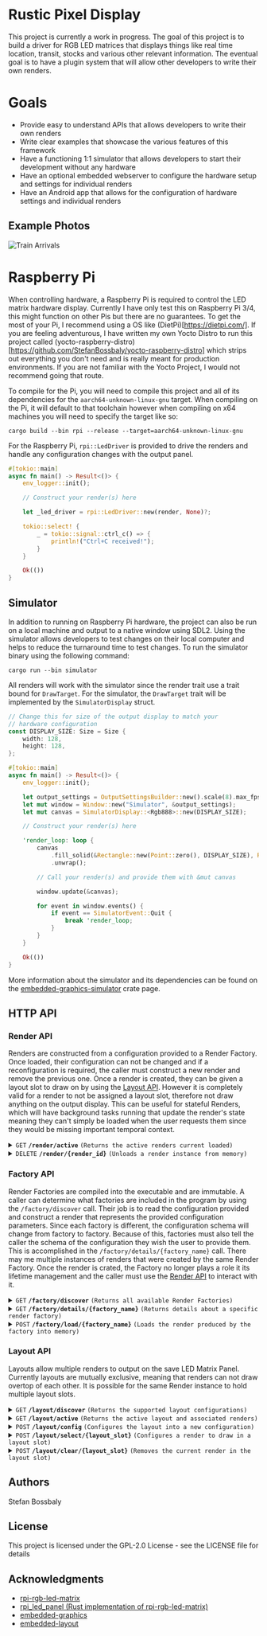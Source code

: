 # Rustic Pixel Display

This project is currently a work in progress. The goal of this project is to build a driver for
RGB LED matrices that displays things like real time location, transit, stocks and various other
relevant information. The eventual goal is to have a plugin system that will allow other developers
to write their own renders.

# Goals

- Provide easy to understand APIs that allows developers to write their own renders
- Write clear examples that showcase the various features of this framework
- Have a functioning 1:1 simulator that allows developers to start their development without any hardware
- Have an optional embedded webserver to configure the hardware setup and settings for individual renders
- Have an Android app that allows for the configuration of hardware settings and individual renders

## Example Photos

![Train Arrivals](https://media.githubusercontent.com/media/StefanBossbaly/rustic-pixel-display/master/assets/train_arrivals.jpg)

# Raspberry Pi

When controlling hardware, a Raspberry Pi is required to control the LED matrix hardware display. Currently
I have only test this on Raspberry Pi 3/4, this might function on other Pis but there are no guarantees. To
get the most of your Pi, I recommend using a OS like (DietPi)[https://dietpi.com/]. If you are feeling adventurous,
I have written my own Yocto Distro to run this project called (yocto-raspberry-distro)[https://github.com/StefanBossbaly/yocto-raspberry-distro]
which strips out everything you don't need and is really meant for production environments. If you are not familiar
with the Yocto Project, I would not recommend going that route.

To compile for the Pi, you will need to compile this project and all of its dependencies for the `aarch64-unknown-linux-gnu`
target. When compiling on the Pi, it will default to that toolchain however when compiling on x64 machines you will
need to specify the target like so:

`cargo build --bin rpi --release --target=aarch64-unknown-linux-gnu`

For the Raspberry Pi, `rpi::LedDriver` is provided to drive the renders and handle any configuration changes with the
output panel.

```rust
#[tokio::main]
async fn main() -> Result<()> {
    env_logger::init();

    // Construct your render(s) here

    let _led_driver = rpi::LedDriver::new(render, None)?;

    tokio::select! {
        _ = tokio::signal::ctrl_c() => {
            println!("Ctrl+C received!");
        }
    }

    Ok(())
}
```

## Simulator

In addition to running on Raspberry Pi hardware, the project can also be run on a local machine and output
to a native window using SDL2. Using the simulator allows developers to test changes on their local computer
and helps to reduce the turnaround time to test changes. To run the simulator binary using the following command:

`cargo run --bin simulator`

All renders will work with the simulator since the render trait use a trait bound for `DrawTarget`. For the simulator,
the `DrawTarget` trait will be implemented by the `SimulatorDisplay` struct.

```rust
// Change this for size of the output display to match your
// hardware configuration
const DISPLAY_SIZE: Size = Size {
    width: 128,
    height: 128,
};

#[tokio::main]
async fn main() -> Result<()> {
    env_logger::init();

    let output_settings = OutputSettingsBuilder::new().scale(8).max_fps(60).build();
    let mut window = Window::new("Simulator", &output_settings);
    let mut canvas = SimulatorDisplay::<Rgb888>::new(DISPLAY_SIZE);

    // Construct your render(s) here

    'render_loop: loop {
        canvas
            .fill_solid(&Rectangle::new(Point::zero(), DISPLAY_SIZE), Rgb888::BLACK)
            .unwrap();

        // Call your render(s) and provide them with &mut canvas

        window.update(&canvas);

        for event in window.events() {
            if event == SimulatorEvent::Quit {
                break 'render_loop;
            }
        }
    }

    Ok(())
}
```

More information about the simulator and its dependencies can be found on the [embedded-graphics-simulator](https://crates.io/crates/embedded-graphics-simulator)
crate page.

## HTTP API

### Render API

Renders are constructed from a configuration provided to a Render Factory. Once loaded, their configuration can not be changed and
if a reconfiguration is required, the caller must construct a new render and remove the previous one. Once a render is created,
they can be given a layout slot to draw on by using the [Layout API](#layout-api). However it is completely valid for a render to
not be assigned a layout slot, therefore not draw anything on the output display. This can be useful for stateful Renders, which
will have background tasks running that update the render's state meaning they can't simply be loaded when the user requests them
since they would be missing important temporal context.

<details>
  <summary><code>GET</code> <code><b>/render/active</b></code> <code>(Returns the active renders current loaded)</code></summary>

##### Parameters

> None

##### Request Body

> Must be a serialized JSON object. The render factory will parse it and attempt to build the associated
> render.

##### Responses

> | http code | content-type       | response  |
> | --------- | ------------------ | --------- |
> | `200`     | `application/json` | See Below |

##### Response Body

> ```javascript
> [
>   {
>     id: "unique_id",
>     factory_name: "FactoryName",
>   },
> ];
> ```

##### Example cURL

> ```javascript
>  curl -X POST -H "Content-Type: application/json" --data '{"station": "Downingtown"}' http://localhost:8080/factory/load/{render_name}
> ```

</details>

<details>
  <summary><code>DELETE</code> <code><b>/render/{render_id}</b></code> <code>(Unloads a render instance from memory)</code></summary>

##### Overview

Unloads and removes a render instance. If the render was selected for a layout, the render will also be removed from that layout.

##### Parameters

> | name        | type     | data type | description                                        |
> | ----------- | -------- | --------- | -------------------------------------------------- |
> | `render_id` | required | string    | The unique id provided when the render was created |

##### Request Body

> None

##### Responses

> | http code | content-type               | response                                                        |
> | --------- | -------------------------- | --------------------------------------------------------------- |
> | `200`     | `text/plain;charset=UTF-8` | `Render unloaded successfully`                                  |
> | `400`     | `application/json`         | `{"description":"Render was not loaded","cause":"Bad Request"}` |

##### Example cURL

> ```javascript
>  curl -X POST -H "Content-Type: application/json" http://localhost:8080/factory/unload/{render_name}
> ```

</details>

### Factory API

Render Factories are compiled into the executable and are immutable. A caller can determine what factories are included in the program
by using the `/factory/discover` call. Their job is to read the configuration provided and construct a render that represents the
provided configuration parameters. Since each factory is different, the configuration schema will change from factory to factory. Because
of this, factories must also tell the caller the schema of the configuration they wish the user to provide them. This is accomplished in
the `/factory/details/{factory_name}` call. There may me multiple instances of renders that were created by the same Render Factory. Once
the render is crated, the Factory no longer plays a role it its lifetime management and the caller must use the [Render API](#render-api)
to interact with it.

<details>
  <summary><code>GET</code> <code><b>/factory/discover</b></code> <code>(Returns all available Render Factories)</code></summary>
</details>

<details>
  <summary><code>GET</code> <code><b>/factory/details/{factory_name}</b></code> <code>(Returns details about a specific render factory)</code></summary>
</details>

<details>
  <summary><code>POST</code> <code><b>/factory/load/{factory_name}</b></code> <code>(Loads the render produced by the factory into memory)</code></summary>

##### Parameters

> | name           | type     | data type | description                                              |
> | -------------- | -------- | --------- | -------------------------------------------------------- |
> | `factory_name` | required | string    | The name of the factory described in the `discover` call |

##### Request Body

> Must be a serialized JSON object. The render factory will parse it and attempt to build the associated
> render.

##### Responses

> | http code | content-type               | response                                                        |
> | --------- | -------------------------- | --------------------------------------------------------------- |
> | `200`     | `text/plain;charset=UTF-8` | `Render loaded successfully`                                    |
> | `400`     | `application/json`         | `{"description":"Render was not loaded","cause":"Bad Request"}` |

##### Example cURL

> ```javascript
>  curl -X POST -H "Content-Type: application/json" --data '{"station": "Downingtown"}' http://localhost:8080/factory/load/{render_name}
> ```

</details>

### Layout API

Layouts allow multiple renders to output on the save LED Matrix Panel. Currently layouts are mutually exclusive, meaning that renders
can not draw overtop of each other. It is possible for the same Render instance to hold multiple layout slots.

<details>
  <summary><code>GET</code> <code><b>/layout/discover</b></code> <code>(Returns the supported layout configurations)</code></summary>
</details>

<details>
  <summary><code>GET</code> <code><b>/layout/active</b></code> <code>(Returns the active layout and associated renders)</code></summary>
</details>

<details>
  <summary><code>POST</code> <code><b>/layout/config</b></code> <code>(Configures the layout into a new configuration)</code></summary>
</details>

<details>
  <summary><code>POST</code> <code><b>/layout/select/{layout_slot}</b></code> <code>(Configures a render to draw in a layout slot)</code></summary>
</details>

<details>
  <summary><code>POST</code> <code><b>/layout/clear/{layout_slot}</b></code> <code>(Removes the current render in the layout slot)</code></summary>
</details>

## Authors

Stefan Bossbaly

## License

This project is licensed under the GPL-2.0 License - see the LICENSE file for details

## Acknowledgments

- [rpi-rgb-led-matrix](https://github.com/hzeller/rpi-rgb-led-matrix)
- [rpi_led_panel (Rust implementation of rpi-rgb-led-matrix)](https://github.com/EmbersArc/rpi_led_panel)
- [embedded-graphics](https://github.com/embedded-graphics/embedded-graphics)
- [embedded-layout](https://github.com/bugadani/embedded-layout)
